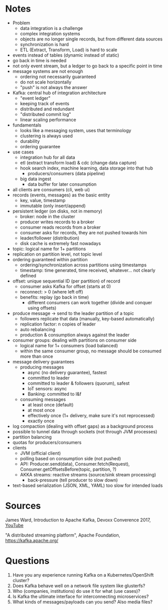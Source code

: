 # Notes

- Problem
    - data integration is a challenge
    - complex integration systems
    - objects are no longer single records, but from different data sources
    - synchronization is hard
    - ETL (Extract, Transform, Load) is hard to scale
- events instead of tables (dynamic instead of static)
- go back in time is needed
- not only event stream, but a ledger to go back to a specific point in time
- message systems are not enough
    - ordering not necessarily guaranteed
    - do not scale horizontally
    - "push" is not always the answer
- Kafka: central hub of integration architecture
    - "event ledger"
    - keeping track of events
    - distributed and redundant
    - "distributed commit log"
    - linear scaling performance
- fundamentals
    - looks like a messaging system, uses that terminology
    - clustering is always used
    - durability
    - ordering guarantee
- use cases
    - integration hub for all data
    - etl (extract transform load) & cdc (change data capture)
    - hook search index, machine learning, data storage into that hub
        - producers/consumers (data pipeline)
    - big data ingest
        - data buffer for later consumption
- all clients are consumers (cli, web ui)
- records (events, messages) as the basic entity
    - key, value, timestamp
    - immutable (only insert/append)
- persistent ledger (on disks, not in memory)
    - broker: node in the cluster
    - producer writes records to a broker
    - consumer reads records from a broker
    - consumer asks for records, they are not pushed towards him
    - leader/follower (distribution)
    - disk cache is extremely fast nowadays
- topic: logical name for 1+ partitions
- replication on partition level, not topic level
- ordering guaranteed within partition
    - ordering/synchronization across partitions using timestamps
    - timestamp: time generated, time received, whatever... not clearly defined
- offset: unique sequential ID (per partition) of record
    - consumer asks Kafka for offset (starts at 0)
    - reconnect: > 0 (where left off)
    - benefits: replay (go back in time)
        - different consumers can work together (divide and conquer using offsets)
- produce message -> send to the leader partition of a topic
    - followers replicate that data (manually, key-based automatically)
    - replication factor: n copies of leader
    - auto rebalancing
    - production & consumption always against the leader
- consumer groups: dealing with partitions on consumer side
    - logical name for 1+ consumers (load balanced)
    - within the same consumer group, no message should be consumed more than once
- message delivery guarantees
    - producing messages
        - async (no delivery guarantee), fastest
        - committed to leader
        - committed to leader & followers (quorum), safest
        - IoT sensors: async
        - Banking: committed to l&f
    - consuming messages
        - at least once (default)
        - at most once
        - effectively once (1+ delivery, make sure it's not reprocessed)
        - exactly once
- log compaction (dealing with offset gaps) as a background process
- possible to tunnel data through sockets (not through JVM processes)
- partition balancing
- quotas for producers/consumers
- clients
    - JVM (official client)
    - polling based on consumption side (not pushed)
    - API: Producer.send(data), Consumer.fetch(Request), Consumer.getOffsetsBefore(topic, partition, ?)
    - AKKA streams: reactive streams (source/sink stream processing)
        - back-pressure (tell producer to slow down)
- text-based serialization (JSON, XML, YAML) too slow for intended loads

# Sources

James Ward, Introduction to Apache Kafka, Devoxx Converence 2017, [YouTube](https://www.youtube.com/watch?v=UEg40Te8pnE)

"A distributed streaming platform", Apache Foundation, https://kafka.apache.org/

# Questions

1. Have you any experience running Kafka on a Kubernetes/OpenShift cluster?
2. Does Kafka behave well on a network file system like glusterfs?
3. Who (companies, institutions) do use it for what (use cases)?
4. Is Kafka the ultimate interface for interconnecting microservices?
5. What kinds of messages/payloads can you send? Also media files?
